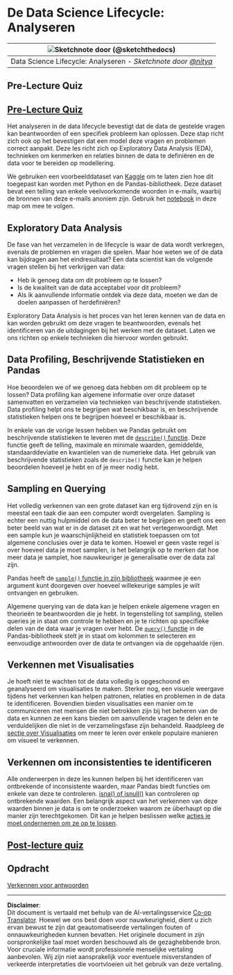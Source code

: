 <!--
CO_OP_TRANSLATOR_METADATA:
{
  "original_hash": "a167aa0bfb1c46ece1b3d21ae939cc0d",
  "translation_date": "2025-09-04T19:53:12+00:00",
  "source_file": "4-Data-Science-Lifecycle/15-analyzing/README.md",
  "language_code": "nl"
}
-->
# De Data Science Lifecycle: Analyseren

|![ Sketchnote door [(@sketchthedocs)](https://sketchthedocs.dev) ](../../sketchnotes/15-Analyzing.png)|
|:---:|
| Data Science Lifecycle: Analyseren - _Sketchnote door [@nitya](https://twitter.com/nitya)_ |

## Pre-Lecture Quiz

## [Pre-Lecture Quiz](https://purple-hill-04aebfb03.1.azurestaticapps.net/quiz/28)

Het analyseren in de data lifecycle bevestigt dat de data de gestelde vragen kan beantwoorden of een specifiek probleem kan oplossen. Deze stap richt zich ook op het bevestigen dat een model deze vragen en problemen correct aanpakt. Deze les richt zich op Exploratory Data Analysis (EDA), technieken om kenmerken en relaties binnen de data te definiëren en de data voor te bereiden op modellering.

We gebruiken een voorbeelddataset van [Kaggle](https://www.kaggle.com/balaka18/email-spam-classification-dataset-csv/version/1) om te laten zien hoe dit toegepast kan worden met Python en de Pandas-bibliotheek. Deze dataset bevat een telling van enkele veelvoorkomende woorden in e-mails, waarbij de bronnen van deze e-mails anoniem zijn. Gebruik het [notebook](notebook.ipynb) in deze map om mee te volgen.

## Exploratory Data Analysis

De fase van het verzamelen in de lifecycle is waar de data wordt verkregen, evenals de problemen en vragen die spelen. Maar hoe weten we of de data kan bijdragen aan het eindresultaat? 
Een data scientist kan de volgende vragen stellen bij het verkrijgen van data:
-   Heb ik genoeg data om dit probleem op te lossen?
-   Is de kwaliteit van de data acceptabel voor dit probleem?
-   Als ik aanvullende informatie ontdek via deze data, moeten we dan de doelen aanpassen of herdefiniëren?

Exploratory Data Analysis is het proces van het leren kennen van de data en kan worden gebruikt om deze vragen te beantwoorden, evenals het identificeren van de uitdagingen bij het werken met de dataset. Laten we ons richten op enkele technieken die hiervoor worden gebruikt.

## Data Profiling, Beschrijvende Statistieken en Pandas
Hoe beoordelen we of we genoeg data hebben om dit probleem op te lossen? Data profiling kan algemene informatie over onze dataset samenvatten en verzamelen via technieken van beschrijvende statistieken. Data profiling helpt ons te begrijpen wat beschikbaar is, en beschrijvende statistieken helpen ons te begrijpen hoeveel er beschikbaar is.

In enkele van de vorige lessen hebben we Pandas gebruikt om beschrijvende statistieken te leveren met de [`describe()` functie](https://pandas.pydata.org/pandas-docs/stable/reference/api/pandas.DataFrame.describe.html). Deze functie geeft de telling, maximale en minimale waarden, gemiddelde, standaarddeviatie en kwantielen van de numerieke data. Het gebruik van beschrijvende statistieken zoals de `describe()` functie kan je helpen beoordelen hoeveel je hebt en of je meer nodig hebt.

## Sampling en Querying
Het volledig verkennen van een grote dataset kan erg tijdrovend zijn en is meestal een taak die aan een computer wordt overgelaten. Sampling is echter een nuttig hulpmiddel om de data beter te begrijpen en geeft ons een beter beeld van wat er in de dataset zit en wat het vertegenwoordigt. Met een sample kun je waarschijnlijkheid en statistiek toepassen om tot algemene conclusies over je data te komen. Hoewel er geen vaste regel is over hoeveel data je moet samplen, is het belangrijk op te merken dat hoe meer data je samplet, hoe nauwkeuriger je generalisatie over de data zal zijn. 

Pandas heeft de [`sample()` functie in zijn bibliotheek](https://pandas.pydata.org/pandas-docs/stable/reference/api/pandas.DataFrame.sample.html) waarmee je een argument kunt doorgeven over hoeveel willekeurige samples je wilt ontvangen en gebruiken.

Algemene querying van de data kan je helpen enkele algemene vragen en theorieën te beantwoorden die je hebt. In tegenstelling tot sampling, stellen queries je in staat om controle te hebben en je te richten op specifieke delen van de data waar je vragen over hebt. 
De [`query()` functie](https://pandas.pydata.org/pandas-docs/stable/reference/api/pandas.DataFrame.query.html) in de Pandas-bibliotheek stelt je in staat om kolommen te selecteren en eenvoudige antwoorden over de data te ontvangen via de opgehaalde rijen.

## Verkennen met Visualisaties
Je hoeft niet te wachten tot de data volledig is opgeschoond en geanalyseerd om visualisaties te maken. Sterker nog, een visuele weergave tijdens het verkennen kan helpen patronen, relaties en problemen in de data te identificeren. Bovendien bieden visualisaties een manier om te communiceren met mensen die niet betrokken zijn bij het beheren van de data en kunnen ze een kans bieden om aanvullende vragen te delen en te verduidelijken die niet in de verzamelingsfase zijn behandeld. Raadpleeg de [sectie over Visualisaties](../../../../../../../../../3-Data-Visualization) om meer te leren over enkele populaire manieren om visueel te verkennen.

## Verkennen om inconsistenties te identificeren
Alle onderwerpen in deze les kunnen helpen bij het identificeren van ontbrekende of inconsistente waarden, maar Pandas biedt functies om enkele van deze te controleren. [isna() of isnull()](https://pandas.pydata.org/pandas-docs/stable/reference/api/pandas.isna.html) kan controleren op ontbrekende waarden. Een belangrijk aspect van het verkennen van deze waarden binnen je data is om te onderzoeken waarom ze überhaupt op die manier zijn terechtgekomen. Dit kan je helpen beslissen welke [acties je moet ondernemen om ze op te lossen](/2-Working-With-Data/08-data-preparation/notebook.ipynb).

## [Post-lecture quiz](https://ff-quizzes.netlify.app/en/ds/)

## Opdracht

[Verkennen voor antwoorden](assignment.md)

---

**Disclaimer**:  
Dit document is vertaald met behulp van de AI-vertalingsservice [Co-op Translator](https://github.com/Azure/co-op-translator). Hoewel we ons best doen voor nauwkeurigheid, dient u zich ervan bewust te zijn dat geautomatiseerde vertalingen fouten of onnauwkeurigheden kunnen bevatten. Het originele document in zijn oorspronkelijke taal moet worden beschouwd als de gezaghebbende bron. Voor cruciale informatie wordt professionele menselijke vertaling aanbevolen. Wij zijn niet aansprakelijk voor eventuele misverstanden of verkeerde interpretaties die voortvloeien uit het gebruik van deze vertaling.